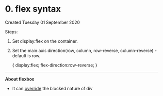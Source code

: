 # 0. flex syntax
Created Tuesday 01 September 2020

Steps:

1. Set display:flex on the container.
2. Set the main axis direction(row, column, row-reverse, column-reverse) - default is row.

	{
		display:flex;
		flex-direction:row-reverse;
	}


*****

**About flexbox**

* It can [override](https://www.freecodecamp.org/learn/responsive-web-design/css-flexbox/use-display-flex-to-position-two-boxes) the blocked nature of div


